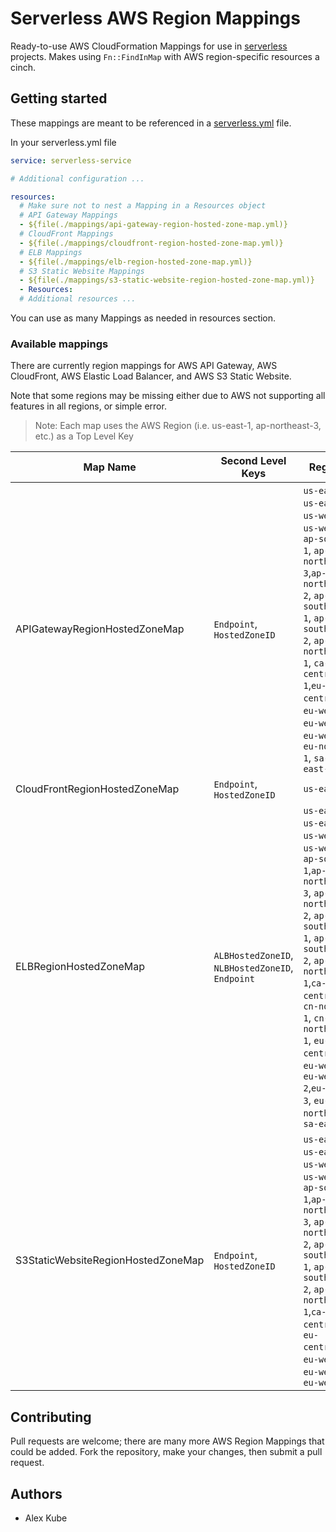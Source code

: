 # Serverless AWS Region Mappings
Ready-to-use AWS CloudFormation Mappings for use in [serverless](https://github.com/serverless/serverless) projects. Makes using `Fn::FindInMap` with AWS region-specific resources a cinch.

## Getting started
These mappings are meant to be referenced in a [serverless.yml](https://serverless.com/framework/docs/providers/aws/guide/serverless.yml/) file.

In your serverless.yml file

```yaml
service: serverless-service

# Additional configuration ...

resources:
  # Make sure not to nest a Mapping in a Resources object
  # API Gateway Mappings
  - ${file(./mappings/api-gateway-region-hosted-zone-map.yml)}
  # CloudFront Mappings
  - ${file(./mappings/cloudfront-region-hosted-zone-map.yml)}
  # ELB Mappings
  - ${file(./mappings/elb-region-hosted-zone-map.yml)}
  # S3 Static Website Mappings
  - ${file(./mappings/s3-static-website-region-hosted-zone-map.yml)}
  - Resources:
  # Additional resources ...
```

You can use as many Mappings as needed in resources section.

### Available mappings
There are currently region mappings for AWS API Gateway, AWS CloudFront, AWS Elastic Load Balancer, and AWS S3 Static Website.

Note that some regions may be missing either due to AWS not supporting all features in all regions, or simple error.

> Note: Each map uses the AWS Region (i.e. us-east-1, ap-northeast-3, etc.) as a Top Level Key

| Map Name | Second Level Keys | Regions |
| -------- | ---- | ------- |
| APIGatewayRegionHostedZoneMap | `Endpoint`, `HostedZoneID` | `us-east-2`, `us-east-1`, `us-west-1`, `us-west-2`, `ap-south-1`, `ap-northeast-3`,`ap-northeast-2`, `ap-southeast-1`, `ap-southeast-2`, `ap-northeast-1`, `ca-central-1`,`eu-central-1`, `eu-west-1`, `eu-west-2`, `eu-west-3`, `eu-north-1`, `sa-east-1` |
| CloudFrontRegionHostedZoneMap | `Endpoint`, `HostedZoneID` | `us-east-1` |
| ELBRegionHostedZoneMap | `ALBHostedZoneID`, `NLBHostedZoneID`, `Endpoint` | `us-east-2`, `us-east-1`, `us-west-1`, `us-west-2`, `ap-south-1`,`ap-northeast-3`, `ap-northeast-2`, `ap-southeast-1`, `ap-southeast-2`, `ap-northeast-1`,`ca-central-1`, `cn-north-1`, `cn-northwest-1`, `eu-central-1`, `eu-west-1`, `eu-west-2`,`eu-west-3`, `eu-north-1`, `sa-east-1` |
| S3StaticWebsiteRegionHostedZoneMap | `Endpoint`, `HostedZoneID` | `us-east-2`, `us-east-1`, `us-west-1`, `us-west-2`, `ap-south-1`,`ap-northeast-3`, `ap-northeast-2`, `ap-southeast-1`, `ap-southeast-2`, `ap-northeast-1`,`ca-central-1`, `eu-central-1`, `eu-west-1`, `eu-west-2`, `eu-west-3` |

## Contributing
Pull requests are welcome; there are many more AWS Region Mappings that could be added. Fork the repository, make your changes, then submit a pull request.

## Authors
* Alex Kube 